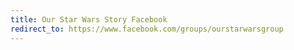 ```yaml
---
title: Our Star Wars Story Facebook
redirect_to: https://www.facebook.com/groups/ourstarwarsgroup
---
```

